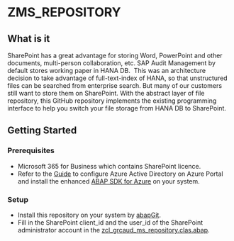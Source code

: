 # ZMS_REPOSITORY

## What is it

SharePoint has a great advantage for storing Word, PowerPoint and other documents, multi-person collaboration, etc. SAP Audit Management by default stores working paper in HANA DB.  This was an architecture decision to take advantage of full-text-index of HANA, so that unstructured files can be searched from enterprise search. But many of our customers still want to store them on SharePoint. With the abstract layer of file repository, this GitHub repository implements the existing programming interface to help you switch your file storage from HANA DB to SharePoint.

## Getting Started

### Prerequisites

* Microsoft 365 for Business which contains SharePoint licence.
* Refer to the [Guide](https://github.com/iamSmallY/ABAP-SDK-for-Azure/blob/master/ABAP%20SDK%20Implementation%20Guide%20for%20Azure%20Active%20%20Directory.pdf) to configure Azure Active Directory on Azure Portal and install the enhanced [ABAP SDK for Azure](https://github.com/iamSmallY/ABAP-SDK-for-Azure) on your system.

### Setup

* Install this repository on your system by [abapGit](https://github.com/abapGit/abapGit).
* Fill in the SharePoint client_id and the user_id of the SharePoint administrator account in the [zcl_grcaud_ms_repository.clas.abap](https://github.com/iamSmallY/ZMS_REPOSITORY/blob/main/src/zcl_grcaud_ms_repository.clas.abap#L78-L79).
